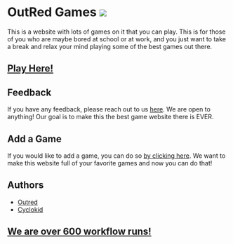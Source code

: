 # OutRed Games <a href="https://hits.seeyoufarm.com"><img src="https://hits.seeyoufarm.com/api/count/incr/badge.svg?url=https%3A%2F%2Fgithub.com%2FOutRed%2Foutred.github.io&count_bg=%236BA83D&title_bg=%23555555&icon=codeigniter.svg&icon_color=%23E7E7E7&title=Page+Visits&edge_flat=false"/></a>

This is a website with lots of games on it that you can play. This is for those of you who are
maybe bored at school or at work, and you just want to take a break and relax your mind playing some of the best games out there.
## [Play Here!](https://outred.github.io/game)

## Feedback

If you have any feedback, please reach out to us [here](https://github.com/OutRed/outred.github.io/discussions/17). We are open to anything! Our goal is to make this the best game website there is EVER.


## Add a Game
If you would like to add a game, you can do so [by clicking here](https://github.com/OutRed/outred.github.io/discussions/15). We want to make this website full of your favorite games and now you can do that!
## Authors

- [Outred](https://www.github.com/OutRed)
- [Cyclokid](https://www.github.com/CycloKid)

## [We are over 600 workflow runs!](https://github.com/OutRed/outred.github.io/actions)
